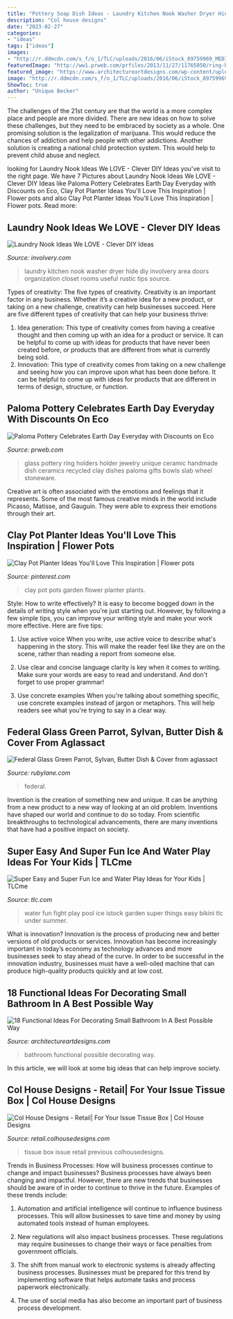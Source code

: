 ```yaml
---
title: "Pottery Soap Dish Ideas - Laundry Kitchen Nook Washer Dryer Hide Diy Involvery Area Doors Organization Closet Rooms Useful Rustic Tips Source"
description: "Col house designs"
date: "2023-02-27"
categories:
- "ideas"
tags: ["ideas"]
images:
- "http://r.ddmcdn.com/s_f/o_1/TLC/uploads/2016/06/iStock_89759969_MEDIUM.jpg"
featuredImage: "http://ww1.prweb.com/prfiles/2013/11/27/11765050/ring-holders-unique-glass.jpg"
featured_image: "https://www.architectureartdesigns.com/wp-content/uploads/2016/02/14-38.jpg"
image: "http://r.ddmcdn.com/s_f/o_1/TLC/uploads/2016/06/iStock_89759969_MEDIUM.jpg"
ShowToc: true
author: "Unique Becker"
---
```



The challenges of the 21st century are that the world is a more complex place and people are more divided. There are new ideas on how to solve these challenges, but they need to be embraced by society as a whole. One promising solution is the legalization of marijuana. This would reduce the chances of addiction and help people with other addictions. Another solution is creating a national child protection system. This would help to prevent child abuse and neglect.

	

		
looking for Laundry Nook Ideas We LOVE - Clever DIY Ideas you've visit to the right page. We have 7 Pictures about Laundry Nook Ideas We LOVE - Clever DIY Ideas like Paloma Pottery Celebrates Earth Day Everyday with Discounts on Eco, Clay Pot Planter Ideas You&#039;ll Love This Inspiration | Flower pots and also Clay Pot Planter Ideas You&#039;ll Love This Inspiration | Flower pots. Read more:
		
    
## Laundry Nook Ideas We LOVE - Clever DIY Ideas

<img loading=lazy src="http://involvery.com/wp-content/uploads/2017/12/laundry-nook-in-kitchen-4.jpg" onerror="this.onerror=null;this.src='https://tse1.mm.bing.net/th?id=OIP.r3oWBNnKc7i5efNbqq3_ggHaLG&amp;pid=15.1';" alt="Laundry Nook Ideas We LOVE - Clever DIY Ideas">

_Source: involvery.com_

>laundry kitchen nook washer dryer hide diy involvery area doors organization closet rooms useful rustic tips source. 

	

Types of creativity: The five types of creativity.
Creativity is an important factor in any business. Whether it’s a creative idea for a new product, or taking on a new challenge, creativity can help businesses succeed. Here are five different types of creativity that can help your business thrive: 
1. Idea generation: This type of creativity comes from having a creative thought and then coming up with an idea for a product or service. It can be helpful to come up with ideas for products that have never been created before, or products that are different from what is currently being sold. 
2. Innovation: This type of creativity comes from taking on a new challenge and seeing how you can improve upon what has been done before. It can be helpful to come up with ideas for products that are different in terms of design, structure, or function. 

    
## Paloma Pottery Celebrates Earth Day Everyday With Discounts On Eco

<img loading=lazy src="http://ww1.prweb.com/prfiles/2013/11/27/11765050/ring-holders-unique-glass.jpg" onerror="this.onerror=null;this.src='https://tse1.mm.bing.net/th?id=OIP.KfoeFMwe_WArE-FmHASnAgHaHa&amp;pid=15.1';" alt="Paloma Pottery Celebrates Earth Day Everyday with Discounts on Eco">

_Source: prweb.com_

>glass pottery ring holders holder jewelry unique ceramic handmade dish ceramics recycled clay dishes paloma gifts bowls slab wheel stoneware. 

	

Creative art is often associated with the emotions and feelings that it represents. Some of the most famous creative minds in the world include Picasso, Matisse, and Gauguin. They were able to express their emotions through their art.

    
## Clay Pot Planter Ideas You&#039;ll Love This Inspiration | Flower Pots

<img loading=lazy src="https://i.pinimg.com/736x/b2/df/bb/b2dfbba1da9c924bbb9a58b6e36632a2.jpg" onerror="this.onerror=null;this.src='https://tse2.mm.bing.net/th?id=OIP.RTVJvtWAbt4H0QuzFUj4wAHaJE&amp;pid=15.1';" alt="Clay Pot Planter Ideas You&#039;ll Love This Inspiration | Flower pots">

_Source: pinterest.com_

>clay pot pots garden flower planter plants. 

	

Style: How to write effectively?
It is easy to become bogged down in the details of writing style when you're just starting out. However, by following a few simple tips, you can improve your writing style and make your work more effective. Here are five tips:
1. Use active voice
When you write, use active voice to describe what's happening in the story. This will make the reader feel like they are on the scene, rather than reading a report from someone else.

2. Use clear and concise language
 clarity is key when it comes to writing. Make sure your words are easy to read and understand. And don't forget to use proper grammar!

3. Use concrete examples    When you're talking about something specific, use concrete examples instead of jargon or metaphors. This will help readers see what you're trying to say in a clear way.

    
## Federal Glass Green Parrot, Sylvan, Butter Dish &amp; Cover From Aglassact

<img loading=lazy src="https://cdn0.rubylane.com/shops/aglassact/021008x2e02.1L.jpg" onerror="this.onerror=null;this.src='https://tse3.mm.bing.net/th?id=OIP.bZhYoO1up1HbGz8j0H7_hwHaFi&amp;pid=15.1';" alt="Federal Glass Green Parrot, Sylvan, Butter Dish &amp; Cover from aglassact">

_Source: rubylane.com_

>federal. 

	

Invention is the creation of something new and unique. It can be anything from a new product to a new way of looking at an old problem. Inventions have shaped our world and continue to do so today. From scientific breakthroughs to technological advancements, there are many inventions that have had a positive impact on society.

    
## Super Easy And Super Fun Ice And Water Play Ideas For Your Kids | TLCme

<img loading=lazy src="http://r.ddmcdn.com/s_f/o_1/TLC/uploads/2016/06/iStock_89759969_MEDIUM.jpg" onerror="this.onerror=null;this.src='https://tse2.mm.bing.net/th?id=OIP.ZRkpfbzG2yKuwJHOx7NdnAHaE7&amp;pid=15.1';" alt="Super Easy and Super Fun Ice and Water Play Ideas for Your Kids | TLCme">

_Source: tlc.com_

>water fun fight play pool ice istock garden super things easy bikini tlc under summer. 

	

What is innovation?
Innovation is the process of producing new and better versions of old products or services. Innovation has become increasingly important in today’s economy as technology advances and more businesses seek to stay ahead of the curve. In order to be successful in the innovation industry, businesses must have a well-oiled machine that can produce high-quality products quickly and at low cost.

    
## 18 Functional Ideas For Decorating Small Bathroom In A Best Possible Way

<img loading=lazy src="https://www.architectureartdesigns.com/wp-content/uploads/2016/02/14-38.jpg" onerror="this.onerror=null;this.src='https://tse4.mm.bing.net/th?id=OIP.EqSSy5iV0syvpMJPsF2TfwHaJ4&amp;pid=15.1';" alt="18 Functional Ideas For Decorating Small Bathroom In A Best Possible Way">

_Source: architectureartdesigns.com_

>bathroom functional possible decorating way. 

	

In this article, we will look at some big ideas that can help improve society.

    
## Col House Designs - Retail| For Your Issue Tissue Box | Col House Designs

<img loading=lazy src="https://retail.colhousedesigns.com/content/images/thumbs/0006820_for-your-issue-tissue-box.jpeg" onerror="this.onerror=null;this.src='https://tse2.mm.bing.net/th?id=OIP.3r5_h5RNTC9cLw9CV4XduQHaJA&amp;pid=15.1';" alt="Col House Designs - Retail| For Your Issue Tissue Box | Col House Designs">

_Source: retail.colhousedesigns.com_

>tissue box issue retail previous colhousedesigns. 

	

Trends in Business Processes: How will business processes continue to change and impact businesses?
Business processes have always been changing and impactful. However, there are new trends that businesses should be aware of in order to continue to thrive in the future. Examples of these trends include:
1. Automation and artificial intelligence will continue to influence business processes. This will allow businesses to save time and money by using automated tools instead of human employees.

2. New regulations will also impact business processes. These regulations may require businesses to change their ways or face penalties from government officials.

3. The shift from manual work to electronic systems is already affecting business processes. Businesses must be prepared for this trend by implementing software that helps automate tasks and process paperwork electronically.

4. The use of social media has also become an important part of business process development.

